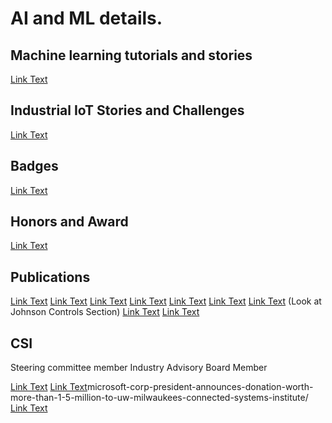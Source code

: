 # AI and ML details.

## Machine learning tutorials and stories

[Link Text](https://github.com/balakreshnan/balakreshnan.github.io/blob/master/ML/MLStories.md)

## Industrial IoT Stories and Challenges

[Link Text](https://github.com/balakreshnan/balakreshnan.github.io/blob/master/IoT/IIoTStories.md)

## Badges

[Link Text](https://www.youracclaim.com/users/balamurugan-balakreshnan/badges?sort=-state_updated_at&page=1)

## Honors and Award

[Link Text](https://github.com/balakreshnan/balakreshnan.github.io/blob/master/images/appreciationcertificate.jpg)

## Publications

[Link Text](https://github.com/balakreshnan/AIInManufacturing/blob/master/Pick%20and%20Place%20-%20Microsoft%20Rockwell%20Whitepaper.pdf)
[Link Text](https://github.com/balakreshnan/AIInManufacturing/blob/master/isoRefArch.pdf)
[Link Text](https://github.com/balakreshnan/AIInManufacturing/blob/master/whitepaperpickandplace.md)
[Link Text](https://github.com/balakreshnan/robotalmanac/blob/master/roboticalmanac2020.md)
[Link Text](https://www.sciencedirect.com/science/article/pii/S2351978920310556)
[Link Text](https://azure.microsoft.com/en-us/blog/johnson-controls-tackles-a-15b-building-industry-problem-with-azure-cosmos-db/)
[Link Text](https://gigaom.com/report/delivering-on-the-vision-of-mlops/) (Look at Johnson Controls Section)
[Link Text](https://azure.github.io/Vision-AI-DevKit-Pages/docs/community_project02/)
[Link Text](https://www.linkedin.com/in/balamurugan-balakreshnan/)

## CSI

Steering committee member
Industry Advisory Board Member

[Link Text](https://www.jsonline.com/story/news/education/2019/06/24/microsoft-partners-uw-milwaukee-advance-use-smart-tech/1546724001/)
[Link Text](https://uwm.edu/news/)microsoft-corp-president-announces-donation-worth-more-than-1-5-million-to-uw-milwaukees-connected-systems-institute/
[Link Text](https://www.bizjournals.com/milwaukee/news/2019/06/25/wisconsin-now-among-top-tier-of-states-where.html)
